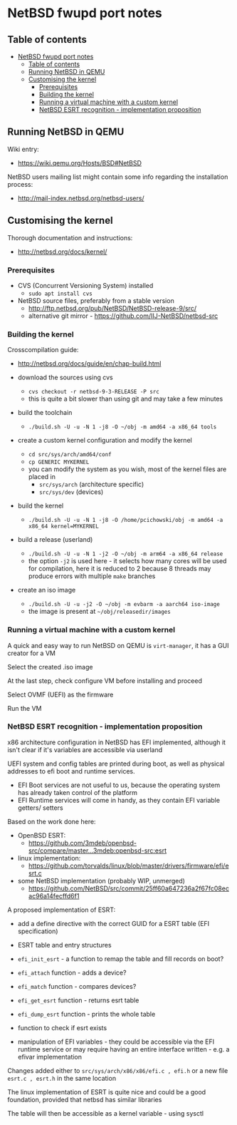 # NetBSD fwupd port notes

## Table of contents

- [NetBSD fwupd port notes](#netbsd-fwupd-port-notes)
  - [Table of contents](#table-of-contents)
  - [Running NetBSD in QEMU](#running-netbsd-in-qemu)
  - [Customising the kernel](#customising-the-kernel)
    - [Prerequisites](#prerequisites)
    - [Building the kernel](#building-the-kernel)
    - [Running a virtual machine with a custom kernel](#running-a-virtual-machine-with-a-custom-kernel)
    - [NetBSD ESRT recognition - implementation proposition](#netbsd-esrt-recognition---implementation-proposition)

## Running NetBSD in QEMU

Wiki entry:
- https://wiki.qemu.org/Hosts/BSD#NetBSD

NetBSD users mailing list might contain some info regarding the installation 
process:
- http://mail-index.netbsd.org/netbsd-users/

## Customising the kernel

Thorough documentation and instructions:
- http://netbsd.org/docs/kernel/

### Prerequisites
- CVS (Concurrent Versioning System) installed
  - `sudo apt install cvs`
- NetBSD source files, preferably from a stable version
  - http://ftp.netbsd.org/pub/NetBSD/NetBSD-release-9/src/
  - alternative git mirror - https://github.com/IIJ-NetBSD/netbsd-src

### Building the kernel

Crosscompilation guide:
- http://netbsd.org/docs/guide/en/chap-build.html

- download the sources using cvs
  - `cvs checkout -r netbsd-9-3-RELEASE -P src`
  - this is quite a bit slower than using git and may take a few minutes
- build the toolchain
  - `./build.sh -U -u -N 1 -j8 -O ~/obj -m amd64 -a x86_64 tools`
- create a custom kernel configuration and modify the kernel
  - `cd src/sys/arch/amd64/conf`
  - `cp GENERIC MYKERNEL`
  - you can modify the system as you wish, most of the kernel files are placed 
  in 
    - `src/sys/arch` (architecture specific)
    - `src/sys/dev` (devices)
- build the kernel
  - `./build.sh -U -u -N 1 -j8 -O /home/pcichowski/obj -m amd64 -a x86_64 kernel=MYKERNEL`
- build a release (userland)
  - `./build.sh -U -u -N 1 -j2 -O ~/obj -m arm64 -a x86_64 release`
  - the option `-j2` is used here - it selects how many cores will be used for 
  compilation, here it is reduced to 2 because 8 threads may produce errors 
  with multiple `make` branches
- create an iso image
  - `./build.sh -U -u -j2 -O ~/obj -m evbarm -a aarch64 iso-image`
  - the image is present at `~/obj/releasedir/images`

### Running a virtual machine with a custom kernel

A quick and easy way to run NetBSD on QEMU is `virt-manager`, it has a GUI 
creator for a VM

Select the created .iso image

At the last step, check configure VM before installing and proceed

Select OVMF (UEFI) as the firmware

Run the VM

### NetBSD ESRT recognition - implementation proposition

x86 architecture configuration in NetBSD has EFI implemented, although it isn't 
clear if it's variables are accessible via userland

UEFI system and config tables are printed during boot, as well as physical 
addresses to efi boot and runtime services.
- EFI Boot services are not useful to us, because the operating system has 
already taken control of the platform
- EFI Runtime services will come in handy, as they contain EFI variable getters/
setters

Based on the work done here:
- OpenBSD ESRT:
  - https://github.com/3mdeb/openbsd-src/compare/master...3mdeb:openbsd-src:esrt
- linux implementation:
  -  https://github.com/torvalds/linux/blob/master/drivers/firmware/efi/esrt.c
- some NetBSD implementation (probably WIP, unmerged)
  - https://github.com/NetBSD/src/commit/25ff60a647236a2f67fc08ecac96a14fecffd6f1

A proposed implementation of ESRT:
- add a define directive with the correct GUID for a ESRT table (EFI 
specification)
- ESRT table and entry structures
- `efi_init_esrt` - a function to remap the table and fill records on boot?
- `efi_attach` function - adds a device?
- `efi_match` function - compares devices?
- `efi_get_esrt` function - returns esrt table
- `efi_dump_esrt` function - prints the whole table
- function to check if esrt exists 

- manipulation of EFI variables - they could be accessible via the EFI runtime 
service or may require having an entire interface written - e.g. a efivar 
implementation

Changes added either to `src/sys/arch/x86/x86/efi.c , efi.h` or a new file 
`esrt.c , esrt.h` in the same location

The linux implementation of ESRT is quite nice and could be a good foundation, 
provided that netbsd has similar libraries

The table will then be accessible as a kernel variable - using sysctl

